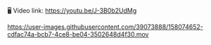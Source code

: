 🖥 Video link: https://youtu.be/J-3B0b2UdMg



https://user-images.githubusercontent.com/39073888/158074652-cdfac74a-bcb7-4ce8-be04-3502648d4f30.mov

